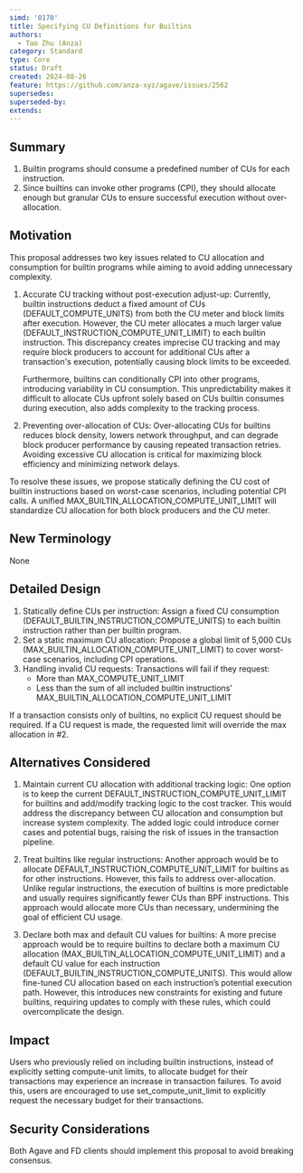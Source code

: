 ```yaml
---
simd: '0170'
title: Specifying CU Definitions for Builtins
authors:
  - Tao Zhu (Anza)
category: Standard
type: Core
status: Draft
created: 2024-08-26
feature: https://github.com/anza-xyz/agave/issues/2562
supersedes: 
superseded-by:
extends:
---
```


## Summary

1. Builtin programs should consume a predefined number of CUs for each
   instruction.
2. Since builtins can invoke other programs (CPI), they should allocate enough
   but granular CUs to ensure successful execution without over-allocation.

## Motivation

This proposal addresses two key issues related to CU allocation and consumption
for builtin programs while aiming to avoid adding unnecessary complexity.

1. Accurate CU tracking without post-execution adjust-up: Currently,
   builtin instructions deduct a fixed amount of CUs (DEFAULT_COMPUTE_UNITS)
from both the CU meter and block limits after execution. However, the CU meter
allocates a much larger value (DEFAULT_INSTRUCTION_COMPUTE_UNIT_LIMIT) to each
builtin instruction. This discrepancy creates imprecise CU tracking and may
require block producers to account for additional CUs after a transaction's
execution, potentially causing block limits to be exceeded.

   Furthermore, builtins can conditionally CPI into other programs, introducing
variability in CU consumption. This unpredictability makes it difficult to
allocate CUs upfront solely based on CUs builtin consumes during execution, also
adds complexity to the tracking process.

2. Preventing over-allocation of CUs: Over-allocating CUs for builtins
   reduces block density, lowers network throughput, and can degrade block
producer performance by causing repeated transaction retries. Avoiding excessive
CU allocation is critical for maximizing block efficiency and minimizing network
delays.

To resolve these issues, we propose statically defining the CU cost of builtin
instructions based on worst-case scenarios, including potential CPI calls. A
unified MAX_BUILTIN_ALLOCATION_COMPUTE_UNIT_LIMIT will standardize CU allocation
for both block producers and the CU meter.

## New Terminology

None

## Detailed Design

1. Statically define CUs per instruction: Assign a fixed CU consumption
   (DEFAULT_BUILTIN_INSTRUCTION_COMPUTE_UNITS) to each builtin instruction
rather than per builtin program.
2. Set a static maximum CU allocation: Propose a global limit of 5,000 CUs
   (MAX_BUILTIN_ALLOCATION_COMPUTE_UNIT_LIMIT) to cover worst-case scenarios,
including CPI operations.
3. Handling invalid CU requests: Transactions will fail if they request:
   - More than MAX_COMPUTE_UNIT_LIMIT
   - Less than the sum of all included builtin instructions'
     MAX_BUILTIN_ALLOCATION_COMPUTE_UNIT_LIMIT

If a transaction consists only of builtins, no explicit CU request should be
required. If a CU request is made, the requested limit will override the max
allocation in #2.

## Alternatives Considered

1. Maintain current CU allocation with additional tracking logic: One option
   is to keep the current DEFAULT_INSTRUCTION_COMPUTE_UNIT_LIMIT for builtins
and add/modify tracking logic to the cost tracker. This would address the
discrepancy between CU allocation and consumption but increase system
complexity. The added logic could introduce corner cases and potential bugs,
raising the risk of issues in the transaction pipeline.

2. Treat builtins like regular instructions: Another approach would be to
   allocate DEFAULT_INSTRUCTION_COMPUTE_UNIT_LIMIT for builtins as for other
instructions. However, this fails to address over-allocation. Unlike regular
instructions, the execution of builtins is more predictable and usually
requires significantly fewer CUs than BPF instructions. This approach would
allocate more CUs than necessary, undermining the goal of efficient CU usage.

3. Declare both max and default CU values for builtins: A more precise
   approach would be to require builtins to declare both a maximum CU
allocation (MAX_BUILTIN_ALLOCATION_COMPUTE_UNIT_LIMIT) and a default CU value
for each instruction (DEFAULT_BUILTIN_INSTRUCTION_COMPUTE_UNITS). This would
allow fine-tuned CU allocation based on each instruction’s potential execution
path. However, this introduces new constraints for existing and future
builtins, requiring updates to comply with these rules, which could
overcomplicate the design.

## Impact

Users who previously relied on including builtin instructions, instead of
explicitly setting compute-unit limits, to allocate budget for their
transactions may experience an increase in transaction failures. To avoid this,
users are encouraged to use set_compute_unit_limit to explicitly request the
necessary budget for their transactions.

## Security Considerations

Both Agave and FD clients should implement this proposal to avoid breaking
consensus.

